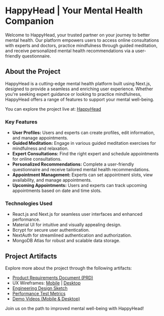 # HappyHead | Your Mental Health Companion

Welcome to HappyHead, your trusted partner on your journey to better mental health. Our platform empowers users to access online consultations with experts and doctors, practice mindfulness through guided meditation, and receive personalized mental health recommendations via a user-friendly questionnaire.

## About the Project

HappyHead is a cutting-edge mental health platform built using Next.js, designed to provide a seamless and enriching user experience. Whether you're seeking expert guidance or looking to practice mindfulness, HappyHead offers a range of features to support your mental well-being.

You can explore the project live at: [HappyHead](https://p7-team-mohammad-happy-head-happyhead.vercel.app/)

### Key Features

* **User Profiles:** Users and experts can create profiles, edit information, and manage appointments.
* **Guided Meditation:** Engage in various guided meditation exercises for mindfulness and relaxation.
* **Expert Consultations:** Find the right expert and schedule appointments for online consultations.
* **Personalized Recommendations:** Complete a user-friendly questionnaire and receive tailored mental health recommendations.
* **Appointment Management:** Experts can set appointment slots, view availability, and manage appointments.
* **Upcoming Appointments:** Users and experts can track upcoming appointments based on date and time slots.

### Technologies Used

* React.js and Next.js for seamless user interfaces and enhanced performance.
* Material UI for intuitive and visually appealing design.
* Bcrypt for secure user authentication.
* NextAuth for streamlined authentication and authorization.
* MongoDB Atlas for robust and scalable data storage.

## Project Artifacts

Explore more about the project through the following artifacts:

- [Product Requirements Document (PRD)](https://drive.google.com/file/d/1mXGor3K6-9j7QMquDh3vcnqSzBdOWOj0/view?usp=sharing)
- UX Wireframes: [Mobile](https://www.figma.com/file/44Rzun7WmFjpaRC7EXfiLp/HappyHead?type=design&node-id=10%3A739&t=GNR0Y) | [Desktop](https://www.figma.com/file/44Rzun7WmFjpaRC7EXfiLp/HappyHead?type=design&node-id=0%3A1&t=GNR0Y7BU)
- [Engineering Design Sketch](https://drive.google.com/file/d/1-Qap3PN88jUq60mXn1h1x3PziTjK4cbp/view?usp=sharing)
- [Performance Test Metrics](https://drive.google.com/file/d/1QbyXX3CgT31CGUqsk6pb6mVq1E52ItAn/view?usp=sharing)
- [Demo Videos (Mobile & Desktop)](https://www.youtube.com/watch?v=MNFZex2UzBc&list=PLpqbIzYggb_yGfrrcruuKkjdJoy3TVyvd&ab_channel=Parisha)

Join us on the path to improved mental well-being with HappyHead!
